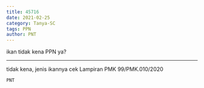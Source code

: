 ```yaml
---
title: 45716
date: 2021-02-25
category: Tanya-SC
tags: PPN
author: PNT
---
```


ikan tidak kena PPN ya?

---

tidak kena, jenis ikannya cek Lampiran PMK 99/PMK.010/2020

`PNT`
